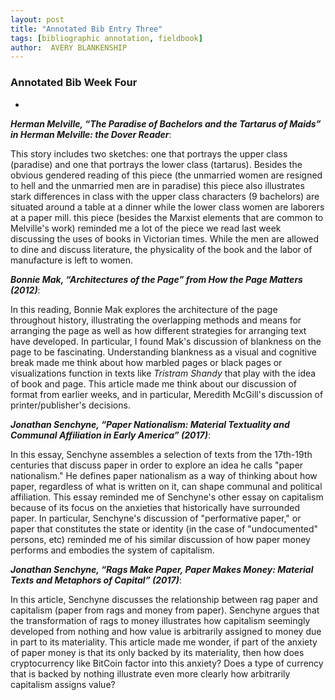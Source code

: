 ```yaml
---
layout: post
title: "Annotated Bib Entry Three"
tags: [bibliographic annotation, fieldbook]
author:  AVERY BLANKENSHIP
---
```


### Annotated Bib Week Four

-

_**Herman Melville, “The Paradise of Bachelors and the Tartarus of Maids” in Herman Melville: the Dover Reader**_:

This story includes two sketches: one that portrays the upper class (paradise) and one that portrays the lower class (tartarus). Besides the obvious gendered reading of this piece (the unmarried women are resigned to hell and the unmarried men are in paradise) this piece also illustrates stark differences in class with the upper class characters (9 bachelors) are situated around a table at a dinner while the lower class women are laborers at a paper mill. this piece (besides the Marxist elements that are common to Melville's work) reminded me a lot of the piece we read last week discussing the uses of books in Victorian times. While the men are allowed to dine and discuss literature, the physicality of the book and the labor of manufacture is left to women.  


_**Bonnie Mak, “Architectures of the Page” from How the Page Matters (2012)**_:

In this reading, Bonnie Mak explores the architecture of the page throughout history, illustrating the overlapping methods and means for arranging the page as well as how different strategies for arranging text have developed. In particular, I found Mak's discussion of blankness on the page to be fascinating. Understanding blankness as a visual and cognitive break made me think about how marbled pages or black pages or visualizations function in texts like _Tristram Shandy_ that play with the idea of book and page. This article made me think about our discussion of format from earlier weeks, and in particular, Meredith McGill's discussion of printer/publisher's decisions.


_**Jonathan Senchyne, “Paper Nationalism: Material Textuality and Communal Affiliation in Early America” (2017)**_:

In this essay, Senchyne assembles a selection of texts from the 17th-19th centuries that discuss paper in order to explore an idea he calls "paper nationalism." He defines paper nationalism as a way of thinking about how paper, regardless of what is written on it, can shape communal and political affiliation. This essay reminded me of Senchyne's other essay on capitalism because of its focus on the anxieties that historically have surrounded paper. In particular, Senchyne's discussion of "performative paper," or paper that constitutes the state or identity (in the case of "undocumented" persons, etc) reminded me of his similar discussion of how paper money performs and embodies the system of capitalism.

_**Jonathan Senchyne, “Rags Make Paper, Paper Makes Money: Material Texts and Metaphors of Capital” (2017)**_:

In this article, Senchyne discusses the relationship between rag paper and capitalism (paper from rags and money from paper). Senchyne argues that the transformation of rags to money illustrates how capitalism seemingly developed from nothing and how value is arbitrarily assigned to money due in part to its materiality. This article made me wonder, if part of the anxiety of paper money is that its only backed by its materiality, then how does cryptocurrency like BitCoin factor into this anxiety? Does a type of currency that is backed by nothing illustrate even more clearly how arbitrarily capitalism assigns value?
